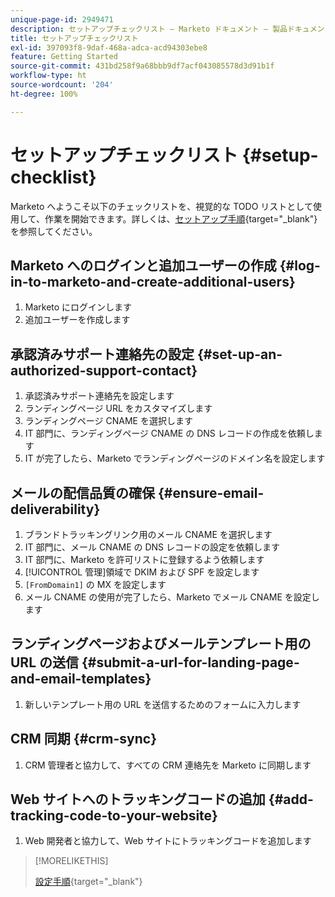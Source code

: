 ```yaml
---
unique-page-id: 2949471
description: セットアップチェックリスト — Marketo ドキュメント — 製品ドキュメント
title: セットアップチェックリスト
exl-id: 397093f8-9daf-468a-adca-acd94303ebe8
feature: Getting Started
source-git-commit: 431bd258f9a68bbb9df7acf043085578d3d91b1f
workflow-type: ht
source-wordcount: '204'
ht-degree: 100%

---
```


# セットアップチェックリスト {#setup-checklist}

Marketo へようこそ以下のチェックリストを、視覚的な TODO リストとして使用して、作業を開始できます。詳しくは、[セットアップ手順](/help/marketo/getting-started/setup/setup-steps.md){target="_blank"}を参照してください。

## Marketo へのログインと追加ユーザーの作成 {#log-in-to-marketo-and-create-additional-users}

1. Marketo にログインします
1. 追加ユーザーを作成します

## 承認済みサポート連絡先の設定 {#set-up-an-authorized-support-contact}

1. 承認済みサポート連絡先を設定します
1. ランディングページ URL をカスタマイズします
1. ランディングページ CNAME を選択します
1. IT 部門に、ランディングページ CNAME の DNS レコードの作成を依頼します
1. IT が完了したら、Marketo でランディングページのドメイン名を設定します

## メールの配信品質の確保 {#ensure-email-deliverability}

1. ブランドトラッキングリンク用のメール CNAME を選択します
1. IT 部門に、メール CNAME の DNS レコードの設定を依頼します
1. IT 部門に、Marketo を許可リストに登録するよう依頼します
1. [!UICONTROL 管理]領域で DKIM および SPF を設定します
1. `[FromDomain1]` の MX を設定します
1. メール CNAME の使用が完了したら、Marketo でメール CNAME を設定します

## ランディングページおよびメールテンプレート用の URL の送信 {#submit-a-url-for-landing-page-and-email-templates}

1. 新しいテンプレート用の URL を送信するためのフォームに入力します

## CRM 同期 {#crm-sync}

1. CRM 管理者と協力して、すべての CRM 連絡先を Marketo に同期します

## Web サイトへのトラッキングコードの追加 {#add-tracking-code-to-your-website}

1. Web 開発者と協力して、Web サイトにトラッキングコードを追加します

>[!MORELIKETHIS]
>
>[設定手順](/help/marketo/getting-started/setup/setup-steps.md){target="_blank"}

